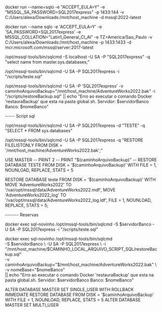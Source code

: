 docker run --name=sqlo -e "ACCEPT_EULA=Y" -e "MSSQL_SA_PASSWORD=SQL2017express" -p 1433:144 -v C:/Users/alexa/Downloads:/mnt/host_machine -d mssql:2022-latest 

docker run --name sqlo -e 'ACCEPT_EULA=Y' -e 'SA_PASSWORD=SQL2017express' -e MSSQL_COLLATION="Latin1_General_CI_AI" -e TZ=America/Sao_Paulo -v C:/Users/alexa/Downloads:/mnt/host_machine -p 1433:1433 -d mcr.microsoft.com/mssql/server:2017-latest


/opt/mssql-tools/bin/sqlcmd -S localhost -U SA -P "SQL2017express" -q "select name from master.sys.databases;"

/opt/mssql-tools/bin/sqlcmd -U SA -P SQL2017express -i "/scripts/teste.sql"

/opt/mssql-tools/bin/sqlcmd -U SA -P 'SQL2017express' -v caminhoArquivoBackup="/mnt/host_machine/AdventureWorks2022.bak" -i "/scripts/restoreBackup.sql" || echo "Erro ao executar o comando Docker 'restauraBackup' que esta na pasta global.sh. Servidor: $servidorBanco Banco: $nomeBanco"

----- Script sql

/opt/mssql-tools/bin/sqlcmd -U SA -P SQL2017express -d "TESTE" -q "SELECT * FROM sys.databases"

/opt/mssql-tools/bin/sqlcmd -U SA -P SQL2017express -q "RESTORE FILELISTONLY FROM DISK = '/mnt/host_machine/AdventureWorks2022.bak';"

USE MASTER
-- PRINT 2
-- PRINT "$(caminhoArquivoBackup)"
-- RESTORE DATABASE TESTE FROM DISK = '$(caminhoArquivoBackup)' WITH FILE = 1, NOUNLOAD,  REPLACE,  STATS = 5

RESTORE DATABASE teste
FROM DISK = '$(caminhoArquivoBackup)'
WITH
    MOVE 'AdventureWorks2022' TO '/var/opt/mssql/data/AdventureWorks2022.mdf',
    MOVE 'AdventureWorks2022_log' TO '/var/opt/mssql/data/AdventureWorks2022_log.ldf',
    FILE = 1,
    NOUNLOAD,
    REPLACE,
    STATS = 5;


------- Reservas

docker exec sql-novinho /opt/mssql-tools/bin/sqlcmd -S $servidorBanco -U SA -P SQL2017express -i "/scripts/teste.sql"


docker exec sql-novinho /opt/mssql-tools/bin/sqlcmd \
      -S $servidorBanco  \
      -U SA -P SQL2017express \
      -i "/mnt/host_machine/$CAMINHO_LOCAL_ARQUIVO_SCRIPT_SQL/restoreBackup.sql" \
      -v caminhoArquivoBackup="$/mnt/host_machine/AdventureWorks2022.bak" \
      -v nomeBase="$nomeBanco" \
      || echo "Erro ao executar o comando Docker 'restauraBackup' que esta na pasta global.sh. Servidor: $servidorBanco Banco: $nomeBanco"

ALTER DATABASE MASTER SET SINGLE_USER WITH ROLLBACK IMMEDIATE
RESTORE DATABASE FROM  DISK = '$caminhoArquivoBackup' WITH  FILE = 1, NOUNLOAD,  REPLACE,  STATS = 5
ALTER DATABASE MASTER SET MULTI_USER